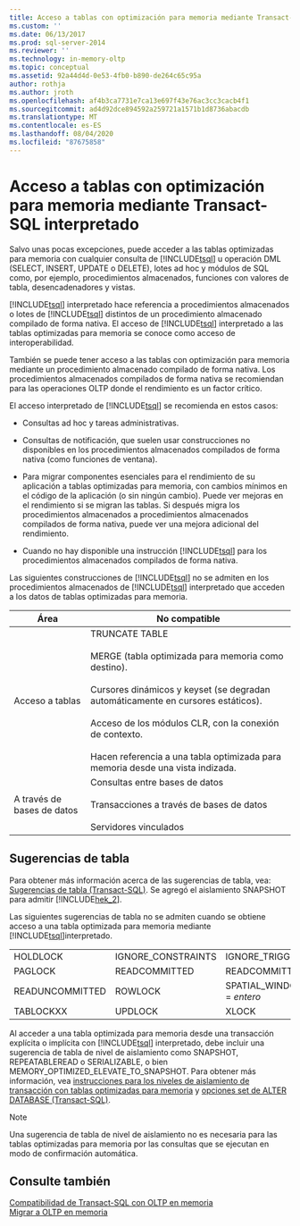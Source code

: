 ```yaml
---
title: Acceso a tablas con optimización para memoria mediante Transact-SQL interpretado | Microsoft Docs
ms.custom: ''
ms.date: 06/13/2017
ms.prod: sql-server-2014
ms.reviewer: ''
ms.technology: in-memory-oltp
ms.topic: conceptual
ms.assetid: 92a44d4d-0e53-4fb0-b890-de264c65c95a
author: rothja
ms.author: jroth
ms.openlocfilehash: af4b3ca7731e7ca13e697f43e76ac3cc3cacb4f1
ms.sourcegitcommit: ad4d92dce894592a259721a1571b1d8736abacdb
ms.translationtype: MT
ms.contentlocale: es-ES
ms.lasthandoff: 08/04/2020
ms.locfileid: "87675858"
---
```

# <a name="accessing-memory-optimized-tables-using-interpreted-transact-sql"></a>Acceso a tablas con optimización para memoria mediante Transact-SQL interpretado
  Salvo unas pocas excepciones, puede acceder a las tablas optimizadas para memoria con cualquier consulta de [!INCLUDE[tsql](../../includes/tsql-md.md)] u operación DML (SELECT, INSERT, UPDATE o DELETE), lotes ad hoc y módulos de SQL como, por ejemplo, procedimientos almacenados, funciones con valores de tabla, desencadenadores y vistas.  
  
 [!INCLUDE[tsql](../../includes/tsql-md.md)] interpretado hace referencia a procedimientos almacenados o lotes de [!INCLUDE[tsql](../../includes/tsql-md.md)] distintos de un procedimiento almacenado compilado de forma nativa. El acceso de [!INCLUDE[tsql](../../includes/tsql-md.md)] interpretado a las tablas optimizadas para memoria se conoce como acceso de interoperabilidad.  
  
 También se puede tener acceso a las tablas con optimización para memoria mediante un procedimiento almacenado compilado de forma nativa. Los procedimientos almacenados compilados de forma nativa se recomiendan para las operaciones OLTP donde el rendimiento es un factor crítico.  
  
 El acceso interpretado de [!INCLUDE[tsql](../../includes/tsql-md.md)] se recomienda en estos casos:  
  
-   Consultas ad hoc y tareas administrativas.  
  
-   Consultas de notificación, que suelen usar construcciones no disponibles en los procedimientos almacenados compilados de forma nativa (como funciones de ventana).  
  
-   Para migrar componentes esenciales para el rendimiento de su aplicación a tablas optimizadas para memoria, con cambios mínimos en el código de la aplicación (o sin ningún cambio). Puede ver mejoras en el rendimiento si se migran las tablas. Si después migra los procedimientos almacenados a procedimientos almacenados compilados de forma nativa, puede ver una mejora adicional del rendimiento.  
  
-   Cuando no hay disponible una instrucción [!INCLUDE[tsql](../../includes/tsql-md.md)] para los procedimientos almacenados compilados de forma nativa.  
  
 Las siguientes construcciones de [!INCLUDE[tsql](../../includes/tsql-md.md)] no se admiten en los procedimientos almacenados de [!INCLUDE[tsql](../../includes/tsql-md.md)] interpretado que acceden a los datos de tablas optimizadas para memoria.  
  
|Área|No compatible|  
|----------|-----------------|  
|Acceso a tablas|TRUNCATE TABLE<br /><br /> MERGE (tabla optimizada para memoria como destino).<br /><br /> Cursores dinámicos y keyset (se degradan automáticamente en cursores estáticos).<br /><br /> Acceso de los módulos CLR, con la conexión de contexto.<br /><br /> Hacen referencia a una tabla optimizada para memoria desde una vista indizada.|  
|A través de bases de datos|Consultas entre bases de datos<br /><br /> Transacciones a través de bases de datos<br /><br /> Servidores vinculados|  
  
## <a name="table-hints"></a>Sugerencias de tabla  
 Para obtener más información acerca de las sugerencias de tabla, vea: [Sugerencias de tabla &#40;Transact-SQL&#41;](/sql/t-sql/queries/hints-transact-sql-table). Se agregó el aislamiento SNAPSHOT para admitir [!INCLUDE[hek_2](../../includes/hek-2-md.md)].  
  
 Las siguientes sugerencias de tabla no se admiten cuando se obtiene acceso a una tabla optimizada para memoria mediante [!INCLUDE[tsql](../../includes/tsql-md.md)]interpretado.  
  
|||||  
|-|-|-|-|  
|HOLDLOCK|IGNORE_CONSTRAINTS|IGNORE_TRIGGERS|NOWAIT|  
|PAGLOCK|READCOMMITTED|READCOMMITTEDLOCK|READPAST|  
|READUNCOMMITTED|ROWLOCK|SPATIAL_WINDOW_MAX_CELLS = *entero*|TABLOCK|  
|TABLOCKXX|UPDLOCK|XLOCK||  
  
 Al acceder a una tabla optimizada para memoria desde una transacción explícita o implícita con [!INCLUDE[tsql](../../includes/tsql-md.md)] interpretado, debe incluir una sugerencia de tabla de nivel de aislamiento como SNAPSHOT, REPEATABLEREAD o SERIALIZABLE, o bien MEMORY_OPTIMIZED_ELEVATE_TO_SNAPSHOT. Para obtener más información, vea [instrucciones para los niveles de aislamiento de transacción con tablas optimizadas para memoria](memory-optimized-tables.md) y [opciones set de ALTER DATABASE &#40;Transact-SQL&#41;](/sql/t-sql/statements/alter-database-transact-sql-set-options).  
  
> [!NOTE]  
>  Una sugerencia de tabla de nivel de aislamiento no es necesaria para las tablas optimizadas para memoria por las consultas que se ejecutan en modo de confirmación automática.  
  
## <a name="see-also"></a>Consulte también  
 [Compatibilidad de Transact-SQL con OLTP en memoria](transact-sql-support-for-in-memory-oltp.md)   
 [Migrar a OLTP en memoria](migrating-to-in-memory-oltp.md)  
  
  
